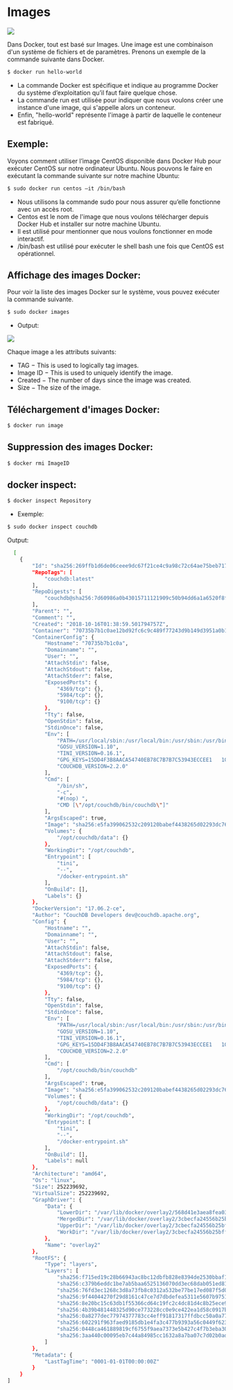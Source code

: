 # Images

![](docker-flow.png)

Dans Docker, tout est basé sur Images. Une image est une combinaison d'un système de fichiers et de paramètres. Prenons un exemple de la commande suivante dans Docker.
```sh
$ docker run hello-world 
```
* La commande Docker est spécifique et indique au programme Docker du système d’exploitation qu’il faut faire quelque chose.
* La commande run est utilisée pour indiquer que nous voulons créer une instance d'une image, qui s'appelle alors un conteneur.
* Enfin, "hello-world" représente l'image à partir de laquelle le conteneur est fabriqué.

## Exemple:
Voyons comment utiliser l’image CentOS disponible dans Docker Hub pour exécuter CentOS sur notre ordinateur Ubuntu. Nous pouvons le faire en exécutant la commande suivante sur notre machine Ubuntu:
```sh
$ sudo docker run centos –it /bin/bash
```
* Nous utilisons la commande sudo pour nous assurer qu’elle fonctionne avec un accès root.
* Centos est le nom de l'image que nous voulons télécharger depuis Docker Hub et installer sur notre machine Ubuntu.
* Il est utilisé pour mentionner que nous voulons fonctionner en mode interactif.
* /bin/bash est utilisé pour exécuter le shell bash une fois que CentOS est opérationnel.

## Affichage des images Docker:
Pour voir la liste des images Docker sur le système, vous pouvez exécuter la commande suivante.
```sh
$ sudo docker images
```
* Output:

![](dockerimages.png)

Chaque image a les attributs suivants:
* TAG − This is used to logically tag images.
* Image ID − This is used to uniquely identify the image.
* Created − The number of days since the image was created.
* Size − The size of the image.

## Téléchargement d'images Docker:
```sh
$ docker run image
```

## Suppression des images Docker:
```sh
$ docker rmi ImageID
```

## docker inspect:
```sh
$ docker inspect Repository
```
* Exemple:
```sh
$ sudo docker inspect couchdb
```
Output:
```sh
  [
    {
        "Id": "sha256:269ffb1d6de06ceee9dc67f21ce4c9a98c72c64ae75beb717cd3891f6f17c24b",
        "RepoTags": [
            "couchdb:latest"
        ],
        "RepoDigests": [
            "couchdb@sha256:7d60986a0b43015711121909c50b94dd6a1a6520f8f4bc72f52109b9ea8a17ad"
        ],
        "Parent": "",
        "Comment": "",
        "Created": "2018-10-16T01:38:59.501794757Z",
        "Container": "70735b7b1c0ae12bd92fc6c9c489f77243d9b149d3951a0b1250fd442c3cf837",
        "ContainerConfig": {
            "Hostname": "70735b7b1c0a",
            "Domainname": "",
            "User": "",
            "AttachStdin": false,
            "AttachStdout": false,
            "AttachStderr": false,
            "ExposedPorts": {
                "4369/tcp": {},
                "5984/tcp": {},
                "9100/tcp": {}
            },
            "Tty": false,
            "OpenStdin": false,
            "StdinOnce": false,
            "Env": [
                "PATH=/usr/local/sbin:/usr/local/bin:/usr/sbin:/usr/bin:/sbin:/bin",
                "GOSU_VERSION=1.10",
                "TINI_VERSION=0.16.1",
                "GPG_KEYS=15DD4F3B8AACA54740EB78C7B7B7C53943ECCEE1   1CFBFA43C19B6DF4A0CA3934669C02FFDF3CEBA3   25BBBAC113C1BFD5AA594A4C9F96B92930380381   4BFCA2B99BADC6F9F105BEC9C5E32E2D6B065BFB   5D680346FAA3E51B29DBCB681015F68F9DA248BC   7BCCEB868313DDA925DF1805ECA5BCB7BB9656B0   C3F4DFAEAD621E1C94523AEEC376457E61D50B88   D2B17F9DA23C0A10991AF2E3D9EE01E47852AEE4   E0AF0A194D55C84E4A19A801CDB0C0F904F4EE9B   29E4F38113DF707D722A6EF91FE9AF73118F1A7C   2EC788AE3F239FA13E82D215CDE711289384AE37",
                "COUCHDB_VERSION=2.2.0"
            ],
            "Cmd": [
                "/bin/sh",
                "-c",
                "#(nop) ",
                "CMD [\"/opt/couchdb/bin/couchdb\"]"
            ],
            "ArgsEscaped": true,
            "Image": "sha256:e5fa399062532c209120babef4438265d02293dc766b410b42c4df6d888afc85",
            "Volumes": {
                "/opt/couchdb/data": {}
            },
            "WorkingDir": "/opt/couchdb",
            "Entrypoint": [
                "tini",
                "--",
                "/docker-entrypoint.sh"
            ],
            "OnBuild": [],
            "Labels": {}
        },
        "DockerVersion": "17.06.2-ce",
        "Author": "CouchDB Developers dev@couchdb.apache.org",
        "Config": {
            "Hostname": "",
            "Domainname": "",
            "User": "",
            "AttachStdin": false,
            "AttachStdout": false,
            "AttachStderr": false,
            "ExposedPorts": {
                "4369/tcp": {},
                "5984/tcp": {},
                "9100/tcp": {}
            },
            "Tty": false,
            "OpenStdin": false,
            "StdinOnce": false,
            "Env": [
                "PATH=/usr/local/sbin:/usr/local/bin:/usr/sbin:/usr/bin:/sbin:/bin",
                "GOSU_VERSION=1.10",
                "TINI_VERSION=0.16.1",
                "GPG_KEYS=15DD4F3B8AACA54740EB78C7B7B7C53943ECCEE1   1CFBFA43C19B6DF4A0CA3934669C02FFDF3CEBA3   25BBBAC113C1BFD5AA594A4C9F96B92930380381   4BFCA2B99BADC6F9F105BEC9C5E32E2D6B065BFB   5D680346FAA3E51B29DBCB681015F68F9DA248BC   7BCCEB868313DDA925DF1805ECA5BCB7BB9656B0   C3F4DFAEAD621E1C94523AEEC376457E61D50B88   D2B17F9DA23C0A10991AF2E3D9EE01E47852AEE4   E0AF0A194D55C84E4A19A801CDB0C0F904F4EE9B   29E4F38113DF707D722A6EF91FE9AF73118F1A7C   2EC788AE3F239FA13E82D215CDE711289384AE37",
                "COUCHDB_VERSION=2.2.0"
            ],
            "Cmd": [
                "/opt/couchdb/bin/couchdb"
            ],
            "ArgsEscaped": true,
            "Image": "sha256:e5fa399062532c209120babef4438265d02293dc766b410b42c4df6d888afc85",
            "Volumes": {
                "/opt/couchdb/data": {}
            },
            "WorkingDir": "/opt/couchdb",
            "Entrypoint": [
                "tini",
                "--",
                "/docker-entrypoint.sh"
            ],
            "OnBuild": [],
            "Labels": null
        },
        "Architecture": "amd64",
        "Os": "linux",
        "Size": 252239692,
        "VirtualSize": 252239692,
        "GraphDriver": {
            "Data": {
                "LowerDir": "/var/lib/docker/overlay2/568d41e3aea8fea032fe13a8d8812c40673ede17534e806781e10d2a7a50726b/diff:/var/lib/docker/overlay2/3544503aac04726cd6cd895b5158b47adee005f5155a9e5c71ce6b1a82805cb6/diff:/var/lib/docker/overlay2/23492bec80154e2f3aa079902f5dbfb166c35dad68bdcf66d7e732973603299e/diff:/var/lib/docker/overlay2/1dce1c692b0729aa04c8b031ac0788f59029c7edca8be25678f6305036b2f719/diff:/var/lib/docker/overlay2/51a7a05cdc92919cb5a4306e78792d5403ff0a16a7921f09aa3304b3871b4a2e/diff:/var/lib/docker/overlay2/c65cefb2e61e4a5a8af5fb90a5d3994001a61720d4bc0a4276bf683d3f9667e9/diff:/var/lib/docker/overlay2/944056cd33cd8b5b2314f2bc45ce9536ea49dce0d2dc172407866731fbb976ac/diff:/var/lib/docker/overlay2/931273e9d77ff341e84c23e72f358e1095755e1ab73b43b9c920482dfd580c77/diff:/var/lib/docker/overlay2/d8e3c1e9dccdc90e1b9f74d14d28cf94878004105a81c5bd6b027716c78526cd/diff",
                "MergedDir": "/var/lib/docker/overlay2/3cbecfa24556b25bff395054f9921b7523b3dcf3e95113f8def7dfe396b05c3c/merged",
                "UpperDir": "/var/lib/docker/overlay2/3cbecfa24556b25bff395054f9921b7523b3dcf3e95113f8def7dfe396b05c3c/diff",
                "WorkDir": "/var/lib/docker/overlay2/3cbecfa24556b25bff395054f9921b7523b3dcf3e95113f8def7dfe396b05c3c/work"
            },
            "Name": "overlay2"
        },
        "RootFS": {
            "Type": "layers",
            "Layers": [
                "sha256:f715ed19c28b66943ac8bc12dbfb828e8394de2530bbaf1ecce906e748e4fdff",
                "sha256:c379b6eddc1be7ab5baa6525136070dd3ec68dab051ed811200d41141d30c1e7",
                "sha256:76fd3ec1268c3d8a73fb8c0312a532be77be17ed087f5d053b00c038c34e8a14",
                "sha256:9f44044270f29d8161c47ce7d7dbdefea5311e5607b9751659f4ddcc8f32251e",
                "sha256:8e20bc15c63db1f55366cd64c19fc2c4dc81d4c8b25ece905b1aa54d4c4529d5",
                "sha256:4b39b481448325d90ce773228cc0e9ce422ea1d58c0917b5f996f5f457bc108d",
                "sha256:0a8277dec77974377783cc4eff91817317ffdbcc50a0a7760c0e6945886b6b2f",
                "sha256:602291f963faed9185db1e4fa3c477b9393a56c0449f623f359fd07b27358aa3",
                "sha256:0448ca461889819cf6755f9aea7373e5b427c4f7b3eba30080a9919002782bdb",
                "sha256:3aa440c00095eb7c44a84985cc1632a8a7ba07c7d02b0adffa20562eef6c3e76"
            ]
        },
        "Metadata": {
            "LastTagTime": "0001-01-01T00:00:00Z"
        }
    }
]
```
















